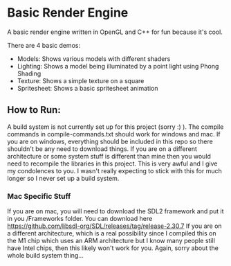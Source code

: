 # Basic Render Engine

A basic render engine written in OpenGL and C++ for fun because it's cool.

There are 4 basic demos:

- Models: Shows various models with different shaders
- Lighting: Shows a model being illuminated by a point light using Phong Shading
- Texture: Shows a simple texture on a square
- Spritesheet: Shows a basic spritesheet animation

## How to Run:
A build system is not currently set up for this project (sorry :) ). 
The compile commands in compile-commands.txt should work for windows and mac. If you are on windows, everything should be included in this repo so there shouldn't be any need to download things. If you are on a different architecture or some system stuff is different than mine then you would need to recompile the libraries in this project. This is very awful and I give my condolences to you. I wasn't really expecting to stick with this for much longer so I never set up a build system. 

### Mac Specific Stuff
If you are on mac, you will need to download the SDL2 framework and put it in you /Frameworks folder. 
You can download here https://github.com/libsdl-org/SDL/releases/tag/release-2.30.7
If you are on a different architecture, which is a real possibility since I compiled this on the M1 chip which uses an ARM architecture but I know many people still have Intel chips, then this likely won't work for you. Again, sorry about the whole build system thing...